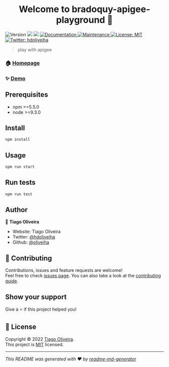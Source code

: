<h1 align="center">Welcome to bradoquy-apigee-playground 👋</h1>
<p>
  <img alt="Version" src="https://img.shields.io/badge/version-1.0.0-blue.svg?cacheSeconds=2592000" />
  <img src="https://img.shields.io/badge/npm-%3E%3D5.5.0-blue.svg" />
  <img src="https://img.shields.io/badge/node-%3E%3D9.3.0-blue.svg" />
  <a href="https://github.com/oliveiha/bradoquy-apigee-playground#readme" target="_blank">
    <img alt="Documentation" src="https://img.shields.io/badge/documentation-yes-brightgreen.svg" />
  </a>
  <a href="https://github.com/kefranabg/readme-md-generator/graphs/commit-activity" target="_blank">
    <img alt="Maintenance" src="https://img.shields.io/badge/Maintained%3F-yes-green.svg" />
  </a>
  <a href="https://github.com/oliveiha/bradoquy-apigee-playground#readme" target="_blank">
    <img alt="License: MIT" src="https://img.shields.io/github/license/oliveiha/bradoquy-apigee-playground" />
  </a>
  <a href="https://twitter.com/hdoliveiha" target="_blank">
    <img alt="Twitter: hdoliveiha" src="https://img.shields.io/twitter/follow/hdoliveiha.svg?style=social" />
  </a>
</p>

> play with apigee

### 🏠 [Homepage](https://github.com/oliveiha/bradoquy-apigee-playground#readme)

### ✨ [Demo](https://github.com/oliveiha/bradoquy-apigee-playground)

## Prerequisites

- npm >=5.5.0
- node >=9.3.0

## Install

```sh
npm install
```

## Usage

```sh
npm run start
```

## Run tests

```sh
npm run test
```

## Author

👤 **Tiago Oliveira**

* Website: Tiago Oliveira
* Twitter: [@hdoliveiha](https://twitter.com/hdoliveiha)
* Github: [@oliveiha](https://github.com/oliveiha)

## 🤝 Contributing

Contributions, issues and feature requests are welcome!<br />Feel free to check [issues page](https://github.com/oliveiha/bradoquy-apigee-playground/issues). You can also take a look at the [contributing guide](https://github.com/oliveiha/bradoquy-apigee-playground#readme).

## Show your support

Give a ⭐️ if this project helped you!

## 📝 License

Copyright © 2022 [Tiago Oliveira](https://github.com/oliveiha).<br />
This project is [MIT](https://github.com/oliveiha/bradoquy-apigee-playground#readme) licensed.

***
_This README was generated with ❤️ by [readme-md-generator](https://github.com/kefranabg/readme-md-generator)_